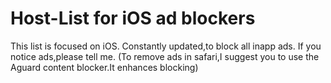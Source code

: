 # Host-List for iOS ad blockers
This list is focused on iOS.
Constantly updated,to block all inapp ads.
If you notice ads,please tell me.
(To remove ads in safari,I suggest you to use the Aguard content blocker.It enhances blocking)
